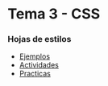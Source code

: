 # Tema 3 - CSS

### Hojas de estilos

* [Ejemplos](ejemplos)
* [Actividades](actividades)
* [Practicas](practicas)
